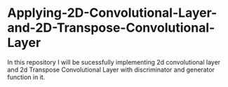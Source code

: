 # Applying-2D-Convolutional-Layer-and-2D-Transpose-Convolutional-Layer
In this repository I will be sucessfully implementing 2d convolutional layer and 2d Transpose Convolutional Layer with discriminator and generator function in it.
